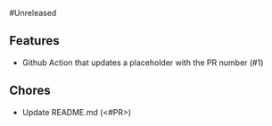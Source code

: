 #Unreleased

## Features

- Github Action that updates a placeholder with the PR number (#1)

## Chores

- Update README.md (<#PR>)